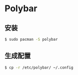 # Polybar

## 安装

```sh
$ sudo pacman -S polybar
```

## 生成配置

```sh
$ cp -r /etc/polybar/ ~/.config
```
